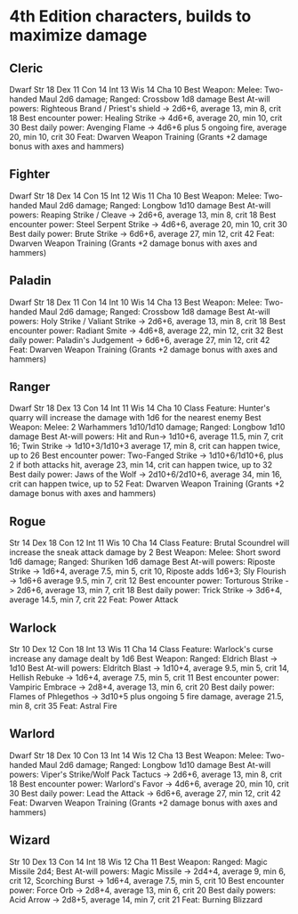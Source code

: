# 4th Edition characters, builds to maximize damage

## Cleric
Dwarf
Str 18 Dex 11 Con 14
Int 13 Wis 14 Cha 10
Best Weapon: Melee: Two-handed Maul 2d6 damage; Ranged: Crossbow 1d8 damage
Best At-will powers: Righteous Brand / Priest's shield -> 2d6+6, average 13, min 8, crit 18
Best encounter power: Healing Strike -> 4d6+6, average 20, min 10, crit 30
Best daily power: Avenging Flame -> 4d6+6 plus 5 ongoing fire, average 20, min 10, crit 30
Feat: Dwarven Weapon Training (Grants +2 damage bonus with axes and hammers)

## Fighter
Dwarf
Str 18 Dex 14 Con 15
Int 12 Wis 11 Cha 10
Best Weapon: Melee: Two-handed Maul 2d6 damage; Ranged: Longbow 1d10 damage
Best At-will powers: Reaping Strike / Cleave -> 2d6+6, average 13, min 8, crit 18
Best encounter power: Steel Serpent Strike -> 4d6+6, average 20, min 10, crit 30
Best daily power: Brute Strike -> 6d6+6, average 27, min 12, crit 42
Feat: Dwarven Weapon Training (Grants +2 damage bonus with axes and hammers)

## Paladin
Dwarf
Str 18 Dex 11 Con 14
Int 10 Wis 14 Cha 13
Best Weapon: Melee: Two-handed Maul 2d6 damage; Ranged: Crossbow 1d8 damage
Best At-will powers: Holy Strike / Valiant Strike -> 2d6+6, average 13, min 8, crit 18
Best encounter power: Radiant Smite -> 4d6+8, average 22, min 12, crit 32
Best daily power: Paladin's Judgement -> 6d6+6, average 27, min 12, crit 42
Feat: Dwarven Weapon Training (Grants +2 damage bonus with axes and hammers)

## Ranger
Dwarf
Str 18 Dex 13 Con 14
Int 11 Wis 14 Cha 10
Class Feature: Hunter's quarry will increase the damage with 1d6 for the nearest enemy
Best Weapon: Melee: 2 Warhammers 1d10/1d10 damage; Ranged: Longbow 1d10 damage
Best At-will powers: Hit and Run-> 1d10+6, average 11.5, min 7, crit 16; Twin Strike -> 1d10+3/1d10+3 average 17, min 8, crit can happen twice, up to 26
Best encounter power: Two-Fanged Strike -> 1d10+6/1d10+6, plus 2 if both attacks hit, average 23, min 14, crit can happen twice, up to 32
Best daily power: Jaws of the Wolf -> 2d10+6/2d10+6, average 34, min 16, crit can happen twice, up to 52
Feat: Dwarven Weapon Training (Grants +2 damage bonus with axes and hammers)

## Rogue
Str 14 Dex 18 Con 12
Int 11 Wis 10 Cha 14
Class Feature: Brutal Scoundrel will increase the sneak attack damage by 2
Best Weapon: Melee: Short sword 1d6 damage; Ranged: Shuriken 1d6 damage
Best At-will powers: Riposte Strike -> 1d6+4, average 7.5, min 5, crit 10, Riposte adds 1d6+3; Sly Flourish -> 1d6+6 average 9.5, min 7, crit 12
Best encounter power: Torturous Strike -> 2d6+6, average 13, min 7, crit 18
Best daily power: Trick Strike -> 3d6+4, average 14.5, min 7, crit 22
Feat: Power Attack

## Warlock
Str 10 Dex 12 Con 18
Int 13 Wis 11 Cha 14
Class Feature: Warlock's curse increase any damage dealt by 1d6
Best Weapon: Ranged: Eldrich Blast -> 1d10
Best At-will powers: Eldritch Blast -> 1d10+4, average 9.5, min 5, crit 14, Hellish Rebuke -> 1d6+4, average 7.5, min 5, crit 11
Best encounter power: Vampiric Embrace -> 2d8+4, average 13, min 6, crit 20
Best daily power: Flames of Phlegethos -> 3d10+5 plus ongoing 5 fire damage, average 21.5, min 8, crit 35
Feat: Astral Fire

## Warlord
Dwarf
Str 18 Dex 10 Con 13
Int 14 Wis 12 Cha 13
Best Weapon: Melee: Two-handed Maul 2d6 damage; Ranged: Longbow 1d10 damage
Best At-will powers: Viper's Strike/Wolf Pack Tactucs -> 2d6+6, average 13, min 8, crit 18
Best encounter power: Warlord's Favor -> 4d6+6, average 20, min 10, crit 30
Best daily power: Lead the Attack -> 6d6+6, average 27, min 12, crit 42
Feat: Dwarven Weapon Training (Grants +2 damage bonus with axes and hammers)

## Wizard
Str 10 Dex 13 Con 14
Int 18 Wis 12 Cha 11
Best Weapon: Ranged: Magic Missile 2d4;
Best At-will powers: Magic Missile -> 2d4+4, average 9, min 6, crit 12, Scorching Burst -> 1d6+4, average 7.5, min 5, crit 10
Best encounter power: Force Orb -> 2d8+4, average 13, min 6, crit 20
Best daily powers: Acid Arrow -> 2d8+5, average 14, min 7, crit 21
Feat: Burning Blizzard

